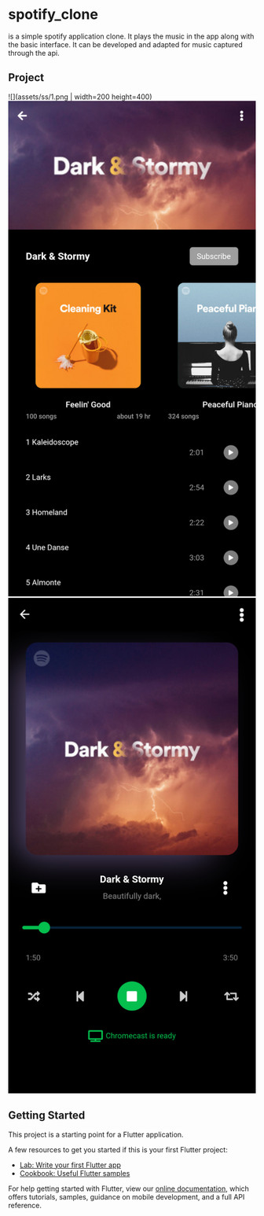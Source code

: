 # spotify_clone

is a simple spotify application clone. It plays the music in the app along with the basic interface. It can be developed and adapted for music captured through the api.

## Project
![](assets/ss/1.png | width=200 height=400)
![](assets/ss/2.png)
![](assets/ss/3.png)


## Getting Started

This project is a starting point for a Flutter application.

A few resources to get you started if this is your first Flutter project:

- [Lab: Write your first Flutter app](https://flutter.dev/docs/get-started/codelab)
- [Cookbook: Useful Flutter samples](https://flutter.dev/docs/cookbook)

For help getting started with Flutter, view our
[online documentation](https://flutter.dev/docs), which offers tutorials,
samples, guidance on mobile development, and a full API reference.

